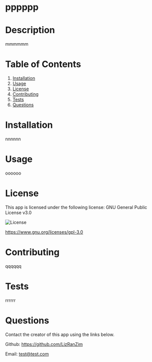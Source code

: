 # pppppp
# Description
 mmmmmm
  
# Table of Contents
1. [Installation](#installation)
2. [Usage](#usage)
3. [License](#license)
4. [Contributing](#contributing)
5. [Tests](#tests)
6. [Questions](#questions)

# Installation 
nnnnnn

# Usage
oooooo

# License
This app is licensed under the following license:
GNU General Public License v3.0

![License](https://img.shields.io/badge/License-GPLv3-blue.svg)

https://www.gnu.org/licenses/gpl-3.0

# Contributing
qqqqqq

# Tests
rrrrrr

# Questions

Contact the creator of this app using the links below.

Github: https://github.com/LizRanZim


Email: test@test.com
  
    